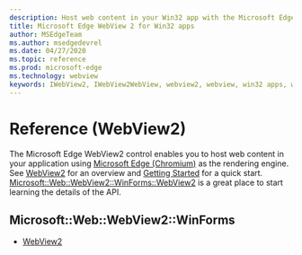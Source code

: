 ```yaml
---
description: Host web content in your Win32 app with the Microsoft Edge WebView 2 control
title: Microsoft Edge WebView 2 for Win32 apps
author: MSEdgeTeam
ms.author: msedgedevrel
ms.date: 04/27/2020
ms.topic: reference
ms.prod: microsoft-edge
ms.technology: webview
keywords: IWebView2, IWebView2WebView, webview2, webview, win32 apps, win32, edge, ICoreWebView2, ICoreWebView2Controller, browser control, edge html
---
```


# Reference \(WebView2\)  

The Microsoft Edge WebView2 control enables you to host web content in your application using [Microsoft Edge \(Chromium\)](https://www.microsoftedgeinsider.com) as the rendering engine.  See [WebView2](../../../webview2.md) for an overview and [Getting Started](../../GettingStarted.md) for a quick start.  [Microsoft::Web::WebView2::WinForms::WebView2](0.9.494/Microsoft--Web--WebView2--WinForms--WebView2.md) is a great place to start learning the details of the API.  

## Microsoft::Web::WebView2::WinForms
*   [WebView2](0.9.494/Microsoft--Web--WebView2--WinForms--WebView2.md)
